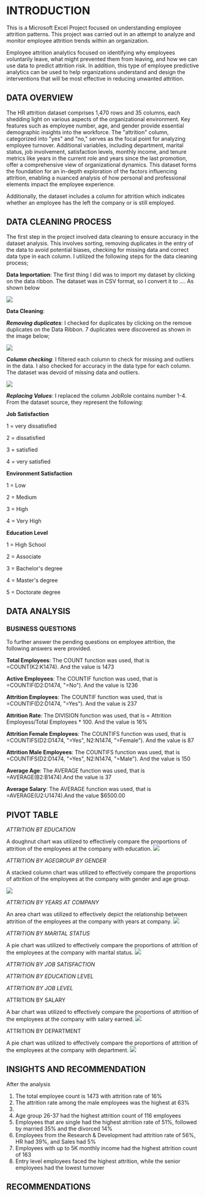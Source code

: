 # INTRODUCTION

This is a Microsoft Excel Project focused on understanding employee attrition patterns. This project was carried out in an attempt to analyze and monitor employee attrition trends within an organization. 

Employee attrition analytics focused on identifying why employees voluntarily leave, what might prevented them from leaving, and how we can use data to predict attrition risk. In addition, this type of employee predictive analytics can be used to help organizations understand and design the interventions that will be most effective in reducing unwanted attrition.

## DATA OVERVIEW
The HR attrition dataset comprises 1,470 rows and 35 columns, each shedding light on various aspects of the organizational environment. Key features such as employee number, age, and gender provide essential demographic insights into the workforce. The "attrition" column, categorized into "yes" and "no," serves as the focal point for analyzing employee turnover. Additional variables, including department, marital status, job involvement, satisfaction levels, monthly income, and tenure metrics like years in the current role and years since the last promotion, offer a comprehensive view of organizational dynamics. This dataset forms the foundation for an in-depth exploration of the factors influencing attrition, enabling a nuanced analysis of how personal and professional elements impact the employee experience.

Additionally, the dataset includes a column for attrition which indicates whether an employee has the left the company or is still employed. 

## DATA CLEANING PROCESS

The first step in the project involved data cleaning to ensure accuracy in the dataset analysis. This involves sorting, removing duplicates in the entry of the data to avoid potential biases, checking for missing data and correct data type in each column. 
I utilized the following steps for the data cleaning process;

**Data Importation**: The first thing I did was to import my dataset by clicking on the data ribbon. The dataset was in CSV format, so I convert it to …. As shown below
		
![](Data.png)

**Data Cleaning**: 

_**Removing duplicates**_: I checked for duplicates by clicking on the remove duplicates on the Data Ribbon. 7 duplicates were discovered as shown in the image below;
					
![](Duplicate.png)

_**Column checking**_: I filtered each column to check for missing and outliers in the data. I also checked for accuracy in the data type for each column. The dataset was devoid of missing data and outliers. 
					
![](ColumnChecking.png)

_**Replacing Values**_: I replaced the column JobRole contains number 1-4. From the dataset source, they represent the following:

**Job Satisfaction**

1 = very dissatisfied

2 = dissatisfied

3 = satisfied

4 = very satisfied

**Environment Satisfaction**

1 = Low

2 = Medium

3 = High

4 = Very High

**Education Level**

1 = High School

2 = Associate

3 = Bachelor's degree

4 = Master's degree

5 = Doctorate degree

## DATA ANALYSIS

### BUSINESS QUESTIONS

To further answer the pending questions on employee attrition, the following answers were provided.

**Total Employees**: The COUNT function was used, that is =COUNT(K2:K1474). And the value is 1473

**Active Employees**: The COUNTIF function was used, that is =COUNTIF(D2:D1474, "=No"). And the value is 1236

**Attrition Employees**: The COUNTIF function was used, that is =COUNTIF(D2:D1474, "=Yes"). And the value is 237

**Attrition Rate**: The DIVISION function was used, that is = Attrition Employess/Total Employees * 100. And the value is 16%

**Attrition Female Employees**: The COUNTIFS function was used, that is =COUNTIFS(D2:D1474, "=Yes", N2:N1474, "=Female"). And the value is 87

**Attrition Male Employees**: The COUNTIFS function was used, that is =COUNTIFS(D2:D1474, "=Yes", N2:N1474, "=Male"). And the value is 150

**Average Age**: The AVERAGE function was used, that is =AVERAGE(B2:B1474).And the value is 37

**Average Salary**: The AVERAGE function was used, that is =AVERAGE(U2:U1474).And the value $6500.00



## PIVOT TABLE

_ATTRITION BT EDUCATION_

A doughnut chart was utilized to effectively compare the proportions of attrition of the employees at the company with education.
![](AttritionbyEdu.png)

_ATTRITION BY AGEGROUP BY GENDER_

A stacked column chart was utilized to effectively compare the proportions of attrition of the employees at the company with gender and age group.

![](AttritionbyAgebyGender.png)

_ATTRITION BY YEARS AT COMPANY_

An area chart was utilized to effectively depict the relationship between attrition of the employees at the company with years at company.
![](AtrritionbyYears.png)

_ATTRITION BY MARITAL STATUS_

A pie chart was utilized to effectively compare the proportions of attrition of the employees at the company with marital status.
![](AttritionbyMaritalstatus.png)

_ATTRITION BY JOB SATISFACTION_

_ATTRITION BY EDUCATION LEVEL_

_ATTRITION BY JOB LEVEL_

ATTRITION BY SALARY

A bar chart was utilized to effectively compare the proportions of attrition of the employees at the company with salary earned.
![](AttritionbySalary.png)

ATTRITION BY DEPARTMENT

A pie chart was utilized to effectively compare the proportions of attrition of the employees at the company with department.
![](AttritionbyDept.png)


## INSIGHTS AND RECOMMENDATION
After the analysis
1. The total employee count is 1473 with attrition rate of 16%
2. The attrition rate among the male employees was the highest at 63%
3. 
4. Age group 26-37 had the highest attrition count of 116 employees
5. Employees that are single had the highest atrrition rate of 51%, followed by married 35% and the divorced 14%
6. Employees from the Research & Development had attrition rate of 56%, HR had 39%, and Sales had 5%
7. Employees with up to 5K monthly income had the highest attrition count of 163
8. Entry level employees faced the highest attrition, while the senior employees had the lowest turnover

## RECOMMENDATIONS

